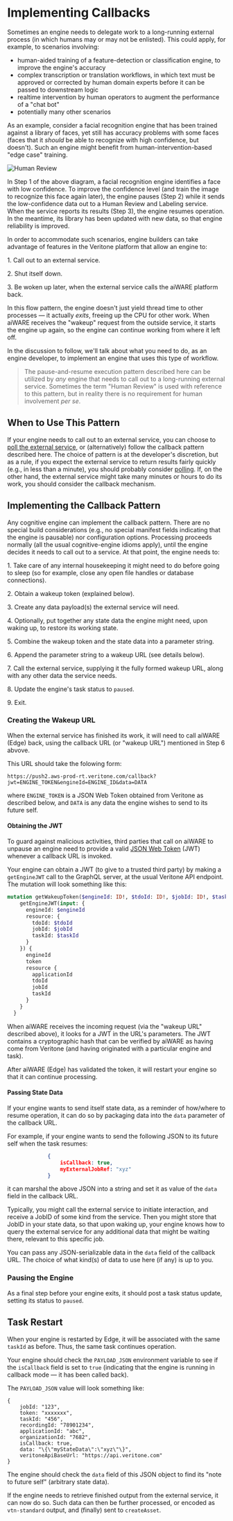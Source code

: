 # Implementing Callbacks

Sometimes an engine needs to delegate work to a long-running external process (in which humans may or may not be enlisted).
This could apply, for example, to scenarios involving:

* human-aided training of a feature-detection or classification engine, to improve the engine's accuracy
* complex transcription or translation workflows,
in which text must be approved or corrected by human domain experts before it can be passed to downstream logic
* realtime intervention by human operators to augment the performance of a "chat bot"
* potentially many other scenarios

As an example, consider a facial recognition engine that has been trained against a library of faces,
yet still has accuracy problems with some faces (faces that it *should* be able to recognize with high confidence, but doesn't).
Such an engine might benefit from human-intervention-based "edge case" training.

![Human Review](HumanReview.jpg)

In Step 1 of the above diagram, a facial recognition engine identifies a face with low confidence.
To improve the confidence level (and train the image to recognize this face again later),
the engine pauses (Step 2) while it sends the low-confidence data out to a Human Review and Labeling service.
When the service reports its results (Step 3), the engine resumes operation.
In the meantime, its library has been updated with new data, so that engine reliability is improved.

In order to accommodate such scenarios, engine builders can take advantage of features in the Veritone platform that allow an engine to:

1\. Call out to an external service.

2\. Shut itself down.

3\. Be woken up later, when the external service calls the aiWARE platform back.

In this flow pattern, the engine doesn't just yield thread time to other processes &mdash; it actually _exits_, freeing up the CPU for other work.
When aiWARE receives the "wakeup" request from the outside service, it starts the engine up again, so the engine can continue working from where it left off.

In the discussion to follow, we'll talk about what you need to do, as an engine developer, to implement an engine that uses this type of workflow.

> The pause-and-resume execution pattern described here can be utilized by _any_ engine that needs to call out to a long-running external service.
Sometimes the term "Human Review" is used with reference to this pattern,
but in reality there is no requirement for human involvement _per se_.

## When to Use This Pattern

If your engine needs to call out to an external service,
you can choose to [poll the external service](developer/engines/polling/), or (alternatively) follow the callback pattern described here.
The choice of pattern is at the developer's discretion, but as a rule,
if you expect the external service to return results fairly quickly (e.g., in less than a minute),
you should probably consider [polling](developer/engines/polling/). If, on the other hand, the external service might take many minutes or hours to do its work,
you should consider the callback mechanism.

## Implementing the Callback Pattern

Any cognitive engine can implement the callback pattern.
There are no special build considerations (e.g., no special manifest fields indicating that the engine is pausable) nor configuration options.
Processing proceeds normally (all the usual cognitive-engine idioms apply),
until the engine decides it needs to call out to a service.
At that point, the engine needs to:

1\. Take care of any internal housekeeping it might need to do before going to sleep (so for example, close any open file handles or database connections).

2\. Obtain a wakeup token (explained below).

3\. Create any data payload(s) the external service will need.

4\. Optionally, put together any state data the engine might need, upon waking up, to restore its working state.

5\. Combine the wakeup token and the state data into a parameter string.

6\. Append the parameter string to a wakeup URL (see details below).

7\. Call the external service, supplying it the fully formed wakeup URL, along with any other data the service needs.

8\. Update the engine's task status to `paused`.

9\. Exit.

### Creating the Wakeup URL

When the external service has finished its work, it will need to call aiWARE (Edge) back, using the callback URL (or "wakeup URL") mentioned in Step 6 abvove.

This URL should take the folowing form:

`https://push2.aws-prod-rt.veritone.com/callback?jwt=ENGINE_TOKEN&engineId=ENGINE_ID&data=DATA`

where `ENGINE_TOKEN` is a JSON Web Token obtained from Veritone as described below,
and `DATA` is any data the engine wishes to send to its future self.

#### Obtaining the JWT

To guard against malicious activities, third parties that call on aiWARE to unpause an engine need to provide a valid [JSON Web Token](https://tools.ietf.org/html/rfc7519) (JWT) whenever a callback URL is invoked.

Your engine can obtain a JWT (to give to a trusted third party) by making a `getEngineJWT` call to the GraphQL server, at the usual Veritone API endpoint.
The mutation will look something like this:

```graphql
mutation getWakeupToken($engineId: ID!, $tdoId: ID!, $jobId: ID!, $taskId: ID!) {
    getEngineJWT(input: {
      engineId: $engineId
      resource: {
        tdoId: $tdoId
        jobId: $jobId
        taskId: $taskId
      }
    }) {
      engineId
      token
      resource {
        applicationId
        tdoId
        jobId
        taskId
      }
    }
  }
```

When aiWARE receives the incoming request (via the "wakeup URL" described above), it looks for a JWT in the URL's parameters.
The JWT contains a cryptographic hash that can be verified by aiWARE as having come from Veritone (and having originated with a particular engine and task).

After aiWARE (Edge) has validated the token, it will restart your engine so that it can continue processing.

#### Passing State Data

If your engine wants to send itself state data, as a reminder of how/where to resume operation, it can do so by packaging data into the `data` parameter of the callback URL.

For example, if your engine wants to send the following JSON to its future self when the task resumes:

```json
             {
                 isCallback: true,
                 myExternalJobRef: "xyz"
             }
```

it can marshal the above JSON into a string and set it as value of the `data` field in the callback URL.

Typically, you might call the external service to initiate interaction, and receive a JobID of some kind from the service.
Then you might store that JobID in your state data, so that upon waking up, your engine knows how to query the external service for any additional data that might be waiting there, relevant to this specific job.

You can pass any JSON-serializable data in the `data` field of the callback URL. The choice of what kind(s) of data to use here (if any) is up to you.

### Pausing the Engine

As a final step before your engine exits, it should post a task status update, setting its status to `paused`.

## Task Restart

When your engine is restarted by Edge, it will be associated with the same `taskId` as before.
Thus, the same task continues operation.

Your engine should check the `PAYLOAD_JSON` environment variable to see if the `isCallback` field is set to `true` (indicating that the engine is running in callback mode &mdash; it has been called back).

The `PAYLOAD_JSON` value will look something like:

```metadata json
{
    jobId: "123",
    token: "xxxxxxx",
    taskId: "456",
    recordingId: "78901234",
    applicationId: "abc",
    organizationId: "7682",
    isCallback: true,
    data: "\{\"myStateData\":\"xyz\"\}",
    veritoneApiBaseUrl: "https://api.veritone.com"
}
```

The engine should check the `data` field of this JSON object to find its "note to future self" (arbitrary state data).

If the engine needs to retrieve finished output from the external service, it can now do so.
Such data can then be further processed, or encoded as `vtn-standard` output, and (finally) sent to `createAsset`.
